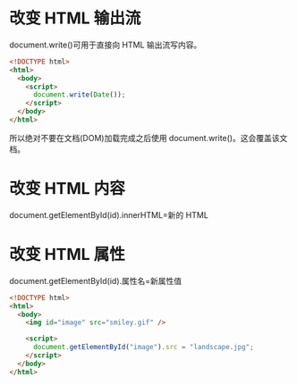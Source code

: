 # 改变 HTML 输出流

document.write()可用于直接向 HTML 输出流写内容。

```html
<!DOCTYPE html>
<html>
  <body>
    <script>
      document.write(Date());
    </script>
  </body>
</html>
```

所以绝对不要在文档(DOM)加载完成之后使用 document.write()。这会覆盖该文档。

# 改变 HTML 内容

document.getElementById(id).innerHTML=新的 HTML

# 改变 HTML 属性

document.getElementById(id).属性名=新属性值

```html
<!DOCTYPE html>
<html>
  <body>
    <img id="image" src="smiley.gif" />

    <script>
      document.getElementById("image").src = "landscape.jpg";
    </script>
  </body>
</html>
```
